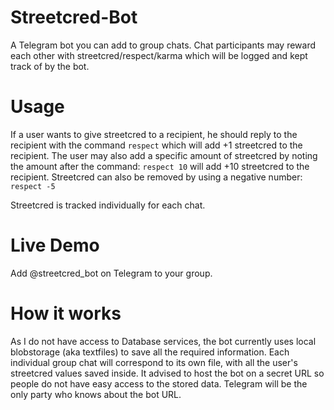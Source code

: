 # Streetcred-Bot

A Telegram bot you can add to group chats. Chat participants may reward each other with streetcred/respect/karma which will be logged and kept track of by the bot.

# Usage

If a user wants to give streetcred to a recipient, he should reply to the recipient with the command `respect` which will add +1 streetcred to the recipient.
The user may also add a specific amount of streetcred by noting the amount after the command: `respect 10` will add +10 streetcred to the recipient.
Streetcred can also be removed by using a negative number: `respect -5`

Streetcred is tracked individually for each chat.

# Live Demo

Add @streetcred_bot on Telegram to your group.

# How it works

As I do not have access to Database services, the bot currently uses local blobstorage (aka textfiles) to save all the required information. Each individual group chat will correspond to its own file, with all the user's streetcred values saved inside.
It advised to host the bot on a secret URL so people do not have easy access to the stored data. Telegram will be the only party who knows about the bot URL.